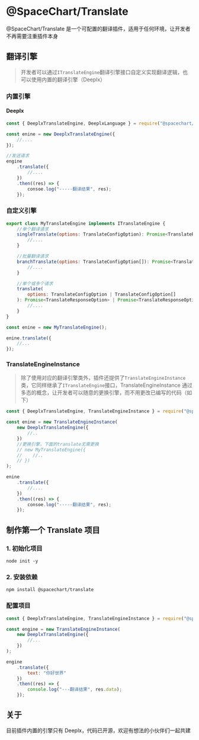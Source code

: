 # @SpaceChart/Translate

@SpaceChart/Translate 是一个可配置的翻译插件，适用于任何环境，让开发者不再需要注重插件本身

## 翻译引擎

> 开发者可以通过`ITranslateEngine`翻译引擎接口自定义实现翻译逻辑，也可以使用内置的翻译引擎（Deeplx）

### 内置引擎

#### Deeplx

```js
const { DeeplxTranslateEngine, DeeplxLanguage } = require("@spacechart/translate");

const enine = new DeeplxTranslateEngine({
    //....
});

//发送请求
engine
    .translate({
        //....
    })
    .then((res) => {
        consoe.log("-----翻译结果", res);
    });
```

### 自定义引擎

```js
export class MyTranslateEngine implements ITranslateEngine {
    //单个翻译请求
    singleTranslate(options: TranslateConfigOption): Promise<TranslateResponseOption> {
        //....
    }

    //批量翻译请求
    branchTranslate(options: TranslateConfigOption[]): Promise<TranslateResponseOption[]> {
        //....
    }

    //单个或多个请求
    translate(
        options: TranslateConfigOption | TranslateConfigOption[]
    ): Promise<TranslateResponseOption> | Promise<TranslateResponseOption[]> {
        //....
    }
}

const enine = new MyTranslateEngine();

enine.translate({
    //...
});
```

### TranslateEngineInstance

> 除了使用对应的翻译引擎类外，插件还提供了`TranslateEngineInstance`类，它同样继承了`ITranslateEngine`接口，TranslateEngineInstance 通过多态的概念，让开发者可以随意的更换引擎，而不用更改已编写的代码（如下）

```js
const { DeeplxTranslateEngine, TranslateEngineInstance } = require("@spacechart/translate");

const enine = new TranslateEngineInstance(
    new DeeplxTranslateEngine({
        //..
    })
    //更换引擎，下面的translate无需更换
    // new MyTranslateEngine({
    //    //..
    // })
);

enine
    .translate({
        //....
    })
    .then((res) => {
        consoe.log("-----翻译结果", res);
    });
```

## 制作第一个 Translate 项目

### 1. 初始化项目

```shell
node init -y
```

### 2. 安装依赖

```shell
npm install @spacechart/translate
```

### 配置项目

```js
const { DeeplxTranslateEngine, TranslateEngineInstance } = require("@spacechart/translate");

const engine = new TranslateEngineInstance(
    new DeeplxTranslateEngine({
        //...
    })
);

engine
    .translate({
        text: "你好世界"
    })
    .then((res) => {
        console.log("---翻译结果", res.data);
    });
```

## 关于

目前插件内置的引擎只有 Deeplx，代码已开源，欢迎有想法的小伙伴们一起共建

